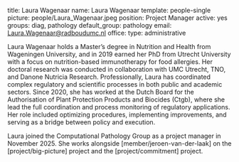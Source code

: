 title: Laura Wagenaar
name: Laura Wagenaar
template: people-single
picture: people/Laura_Wagenaar.jpeg
position: Project Manager
active: yes
groups: diag, pathology
default_group: pathology
email: Laura.Wagenaar@radboudumc.nl
office: 
type: administrative

Laura Wagenaar holds a Master’s degree in Nutrition and Health from Wageningen University, and in 2019 earned her PhD from Utrecht University with a focus on nutrition-based immunotherapy for food allergies. Her doctoral research was conducted in collaboration with UMC Utrecht, TNO, and Danone Nutricia Research. Professionally, Laura has coordinated complex regulatory and scientific processes in both public and academic sectors. Since 2020, she has worked at the Dutch Board for the Authorisation of Plant Protection Products and Biocides (Ctgb), where she lead the full coordination and process monitoring of regulatory applications. Her role included optimizing procedures, implementing improvements, and serving as a bridge between policy and execution. 

Laura joined the Computational Pathology Group as a project manager in November 2025. She works alongside [member/jeroen-van-der-laak] on the [project/big-picture] project and the [project/commitment] project.
